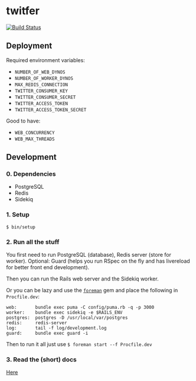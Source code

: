# twitfer

[![Build Status](https://travis-ci.com/zamakkat/twitfer.svg?token=bCR1V8MpYjHu4przYp1u&branch=master)](https://travis-ci.com/zamakkat/twitfer)

## Deployment
Required environment variables:
- `NUMBER_OF_WEB_DYNOS`
- `NUMBER_OF_WORKER_DYNOS`
- `MAX_REDIS_CONNECTION`
- `TWITTER_CONSUMER_KEY`
- `TWITTER_CONSUMER_SECRET`
- `TWITTER_ACCESS_TOKEN`
- `TWITTER_ACCESS_TOKEN_SECRET`

Good to have:
- `WEB_CONCURRENCY`
- `WEB_MAX_THREADS`

## Development
### 0. Dependencies
- PostgreSQL
- Redis
- Sidekiq

### 1. Setup
```
$ bin/setup
```

### 2. Run all the stuff
You first need to run PostgreSQL (database), Redis server (store for worker). Optional: Guard (helps you run RSpec on the fly and has livereload for better front end development).

Then you can run the Rails web server and the Sidekiq worker.

Or you can be lazy and use the [`foreman`](https://github.com/ddollar/foreman) gem and place the following in `Procfile.dev`:
```
web:       bundle exec puma -C config/puma.rb -q -p 3000
worker:    bundle exec sidekiq -e $RAILS_ENV
postgres:  postgres -D /usr/local/var/postgres
redis:     redis-server
log:       tail -f log/development.log
guard:     bundle exec guard -i
```
Then to run it all just use `$ foreman start --f Procfile.dev`

### 3. Read the (short) docs

[Here](https://github.com/zamakkat/twitfer/blob/master/docs.md)
